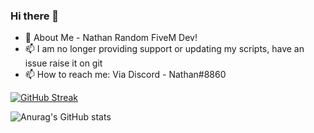 ### Hi there 👋

- 💬 About Me - Nathan Random FiveM Dev!
- 📫 I am no longer providing support or updating my scripts, have an issue raise it on git
- 📫 How to reach me: Via Discord - Nathan#8860

[![GitHub Streak](https://github-readme-streak-stats.herokuapp.com?user=Nathan-FiveM&theme=dark&date_format=M%20j%5B%2C%20Y%5D&fire=9B15DD&ring=9B15DD&currStreakLabel=9B15DD)](https://git.io/streak-stats)

![Anurag's GitHub stats](https://github-readme-stats.vercel.app/api?username=Nathan-FiveM&show_icons=true&theme=dark&title_color=9B15DD&icon_color=9B15DD)
